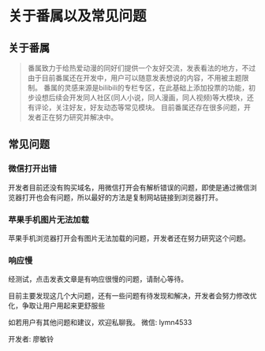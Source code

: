 关于番属以及常见问题
=== 
## 关于番属

> 番属致力于给热爱动漫的同好们提供一个友好交流，发表看法的地方，不过由于目前番属还在开发中，用户可以随意发表想说的内容，不用被主题限制。
> 番属的灵感来源是bilibili的专栏专区，在此基础上添加投票的功能，初步设想后续会开发同人社区(同人小说，同人漫画，同人视频)等大模块，还有评论，关注好友，好友动态等常见模块。
> 目前番属还存在很多问题，开发者正在努力研究并解决中。

## 常见问题

### 微信打开出错

开发者目前还没有购买域名，用微信打开会有解析错误的问题，即使是通过微信浏览器打开也会有问题，所以最好的方法是复制网站链接到浏览器打开。

### 苹果手机图片无法加载
苹果手机浏览器打开会有图片无法加载的问题，开发者还在努力研究这个问题。

### 响应慢
经测试，点击发表文章是有响应很慢的问题，请耐心等待。

目前主要发现这几个大问题，还有一些问题有待发现和解决，开发者会努力修改优化，争取让用户用起来更舒服些

如若用户有其他问题和建议，欢迎私聊我。
微信: lymn4533


开发者: 廖敏铃
